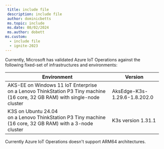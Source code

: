 ```yaml
---
 title: include file
 description: include file
 author: dominicbetts
 ms.topic: include
 ms.date: 08/02/2024
 ms.author: dobett
ms.custom:
  - include file
  - ignite-2023
---
```


Currently, Microsoft has validated Azure IoT Operations against the following fixed-set of infrastructures and environments:

| Environment | Version |
| ----------- | ------- |
| AKS-EE on Windows 11 IoT Enterprise <br> on a Lenovo ThinkStation P3 Tiny machine (16 core, 32 GB RAM) with single-node cluster | AksEdge-K3s-1.29.6-1.8.202.0 |
| K3S on Ubuntu 24.04 <br> on a Lenovo ThinkStation P3 Tiny machine (16 core, 32 GB RAM) with a 3-node cluster | K3s version 1.31.1 |

Currently Azure IoT Operations doesn't support ARM64 architectures.

